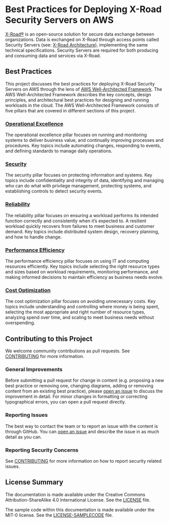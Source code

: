 # Best Practices for Deploying X-Road Security Servers on AWS

[X-Road®](https://x-road.global/) is an open-source solution for secure data exchange between organizations.
Data is exchanged on X-Road through access points called Security Servers 
(see: [X-Road Architecture](https://x-road.global/architecture)), implementing the same technical specifications.
Security Servers are required for both producing and consuming data and services via X-Road.

## Best Practices

This project discusses the best practices for deploying X-Road Security Servers on AWS through the lens of 
[AWS Well-Architected Framework](https://aws.amazon.com/architecture/well-architected). The AWS Well-Architected 
Framework describes the key concepts, design principles, and architectural best practices for designing and running 
workloads in the cloud. The AWS Well-Architected Framework consists of five pillars that are covered in different 
sections of this project.

### [Operational Excellence](operational-excellence.md)

The operational excellence pillar focuses on running and monitoring systems to deliver business value, and continually 
improving processes and procedures. Key topics include automating changes, responding to events, and defining 
standards to manage daily operations.

### [Security](security.md)

The security pillar focuses on protecting information and systems. Key topics include confidentiality and integrity of 
data, identifying and managing who can do what with privilege management, protecting systems, and establishing controls 
to detect security events.

### [Reliability](reliability.md)

The reliability pillar focuses on ensuring a workload performs its intended function correctly and consistently when 
it’s expected to. A resilient workload quickly recovers from failures to meet business and customer demand. Key topics 
include distributed system design, recovery planning, and how to handle change.

### [Performance Efficiency](performance-efficiency.md)

The performance efficiency pillar focuses on using IT and computing resources efficiently. Key topics include selecting 
the right resource types and sizes based on workload requirements, monitoring performance, and making informed decisions 
to maintain efficiency as business needs evolve.

### [Cost Optimization](cost-optimization.md)

The cost optimization pillar focuses on avoiding unnecessary costs. Key topics include understanding and controlling 
where money is being spent, selecting the most appropriate and right number of resource types, analyzing spend over 
time, and scaling to meet business needs without overspending.


## Contributing to this Project

We welcome community contributions as pull requests. See [CONTRIBUTING](CONTRIBUTING.md) for more information.

### General Improvements

Before submitting a pull request for change in content (e.g. proposing a new best practice or removing one, changing
diagrams, adding or removing content from an existing best practice), 
please [open an issue](https://github.com/aws-samples/aws-best-practices-for-xroad-security-servers/issues/new) to 
discuss the improvement in detail. For minor changes in formatting or correcting typographical errors, you can open
a pull request directly.

### Reporting Issues

The best way to contact the team or to report an issue with the content is through GitHub. 
You can [open an issue](https://github.com/aws-samples/aws-best-practices-for-xroad-security-servers/issues/new) and 
describe the issue in as much detail as you can.

### Reporting Security Concerns

See [CONTRIBUTING](CONTRIBUTING.md#security-issue-notifications) for more information on how to report security related
issues.

## License Summary

The documentation is made available under the Creative Commons Attribution-ShareAlike 4.0 International License. 
See the [LICENSE](LICENSE-SAMPLECODE) file.

The sample code within this documentation is made available under the MIT-0 license. 
See the [LICENSE-SAMPLECODE](LICENSE-SAMPLECODE) file.
